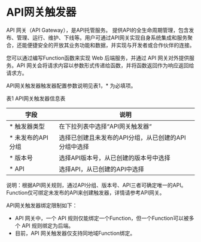 
# API网关触发器

API 网关（API Gateway），是API托管服务。 提供API的全生命周期管理，包含发布、管理、运行、维护、下线等。用户可通过API网关实现自身系统集成和服务聚合，还能便捷安全的开放其业务功能和数据，并实现与开发者或合作伙伴的连接。

您可以通过编写Function函数来实现 Web 后端服务，并通过 API 网关对外提供服务。API 网关会将请求内容以参数形式传递给函数，并将函数返回作为响应返回给请求方。

 

API网关触发器触发器配置参数说明见表1，* 为必填项。
 
表1 API网关触发器信息表


| 字段        | 说明                                     |
| ----------- | ---------------------------------------- |
| * 触发器类型 | 在下拉列表中选择“API网关触发器“           |
| * 未发布的API分组    | 选择已创建且未发布的API分组，从已创建的API分组中选择  |
| * 版本号     | 选择API版本号，从已创建的版本号中选择     |
| * API        | 选择API，从已创建的API中选择              |

说明：根据API网关规则，通过API分组、版本号、API三者可确定唯一的API。Function仅可绑定未发布的API来创建触发器，详情请参考API网关。

 
 

API网关触发器绑定限制如下：

* API 网关中，一个 API 规则仅能绑定一个Function，但一个Function可以被多个 API 规则绑定为后端。
* 目前，API 网关触发器仅支持同地域Function绑定。
